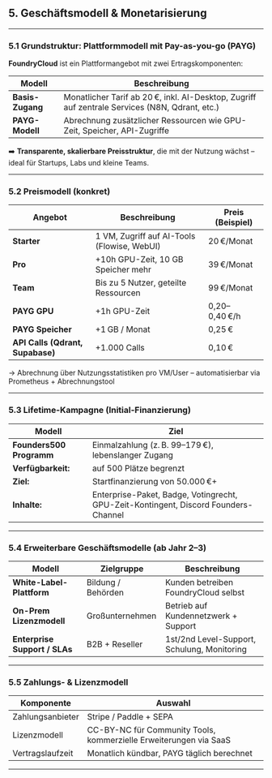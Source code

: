 

## **5. Geschäftsmodell & Monetarisierung**

---

### **5.1 Grundstruktur: Plattformmodell mit Pay-as-you-go (PAYG)**

**FoundryCloud** ist ein Plattformangebot mit zwei Ertragskomponenten:

| Modell           | Beschreibung                                                                                   |
| ---------------- | ---------------------------------------------------------------------------------------------- |
| **Basis-Zugang** | Monatlicher Tarif ab 20 €, inkl. AI-Desktop, Zugriff auf zentrale Services (N8N, Qdrant, etc.) |
| **PAYG-Modell**  | Abrechnung zusätzlicher Ressourcen wie GPU-Zeit, Speicher, API-Zugriffe                        |

➡️ **Transparente, skalierbare Preisstruktur**, die mit der Nutzung wächst – ideal für Startups, Labs und kleine Teams.

---

### **5.2 Preismodell (konkret)**

| Angebot                          | Beschreibung                                | Preis (Beispiel) |
| -------------------------------- | ------------------------------------------- | ---------------- |
| **Starter**                      | 1 VM, Zugriff auf AI-Tools (Flowise, WebUI) | 20 €/Monat       |
| **Pro**                          | +10h GPU-Zeit, 10 GB Speicher mehr          | 39 €/Monat       |
| **Team**                         | Bis zu 5 Nutzer, geteilte Ressourcen        | 99 €/Monat       |
| **PAYG GPU**                     | +1h GPU-Zeit                                | 0,20–0,40 €/h    |
| **PAYG Speicher**                | +1 GB / Monat                               | 0,25 €           |
| **API Calls (Qdrant, Supabase)** | +1.000 Calls                                | 0,10 €           |

→ Abrechnung über Nutzungsstatistiken pro VM/User – automatisierbar via Prometheus + Abrechnungstool

---

### **5.3 Lifetime-Kampagne (Initial-Finanzierung)**

| Modell                   | Ziel                                                                                |
| ------------------------ | ----------------------------------------------------------------------------------- |
| **Founders500 Programm** | Einmalzahlung (z. B. 99–179 €), lebenslanger Zugang                                 |
| **Verfügbarkeit:**       | auf 500 Plätze begrenzt                                                             |
| **Ziel:**                | Startfinanzierung von 50.000 €+                                                     |
| **Inhalte:**             | Enterprise-Paket, Badge, Votingrecht, GPU-Zeit-Kontingent, Discord Founders-Channel |

---

### **5.4 Erweiterbare Geschäftsmodelle (ab Jahr 2–3)**

| Modell                        | Zielgruppe         | Beschreibung                                |
| ----------------------------- | ------------------ | ------------------------------------------- |
| **White-Label-Plattform**     | Bildung / Behörden | Kunden betreiben FoundryCloud selbst        |
| **On-Prem Lizenzmodell**      | Großunternehmen    | Betrieb auf Kundennetzwerk + Support        |
| **Enterprise Support / SLAs** | B2B + Reseller     | 1st/2nd Level-Support, Schulung, Monitoring |

---

### **5.5 Zahlungs- & Lizenzmodell**

| Komponente       | Auswahl                                                           |
| ---------------- | ----------------------------------------------------------------- |
| Zahlungsanbieter | Stripe / Paddle + SEPA                                            |
| Lizenzmodell     | CC-BY-NC für Community Tools, kommerzielle Erweiterungen via SaaS |
| Vertragslaufzeit | Monatlich kündbar, PAYG täglich berechnet                         |

---
